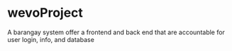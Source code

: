 # wevoProject
A barangay system offer a frontend and back end that are accountable for user login, info, and database 

